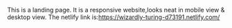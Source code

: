 This is a landing page.
It is a responsive website,looks neat in mobile view & desktop view.
The netlify link is:https://wizardly-turing-d73191.netlify.com/